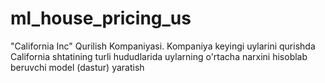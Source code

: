 # ml_house_pricing_us
"California Inc" Qurilish Kompaniyasi.
Kompaniya keyingi uylarini qurishda California shtatining turli hududlarida uylarning o'rtacha narxini hisoblab beruvchi model (dastur) yaratish
